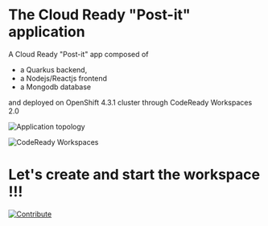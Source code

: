 # The Cloud Ready "Post-it" application
A Cloud Ready "Post-it" app composed of

- a Quarkus backend,
- a Nodejs/Reactjs frontend
- a Mongodb database

and deployed on OpenShift 4.3.1 cluster through CodeReady Workspaces 2.0

![Application topology](topology.png "Application Topology")

![CodeReady Workspaces](codeready-workspaces-preview.png "CodeReady Workspaces")

# Let's create and start the workspace !!!

 [![Contribute](factory-contribute.svg)](https://codeready-codeready-workspaces.apps.ocp4.rhocplab.com/factory?url=https://github.com/gamagnolo/quarkus-reactjs-postit-app)
